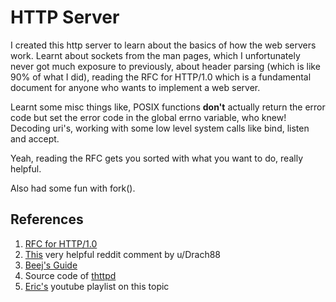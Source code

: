 # HTTP Server

I created this http server to learn about the basics of how the web servers work. Learnt about sockets from the man pages, which I unfortunately never got much exposure to previously, about header parsing (which is like 90% of what I did), reading the RFC for HTTP/1.0 which is a fundamental document for anyone who wants to implement a web server.

Learnt some misc things like, POSIX functions <b>don't</b> actually return the error code but set the error code in the global errno variable, who knew! Decoding uri's, working with some low level system calls like bind, listen and accept.

Yeah, reading the RFC gets you sorted with what you want to do, really helpful.

Also had some fun with fork().

## References

1. [RFC for HTTP/1.0](https://datatracker.ietf.org/doc/html/rfc1945)
2. [This](https://www.reddit.com/r/C_Programming/comments/kbfa6t/comment/gfh8kid) very helpful reddit comment by u/Drach88
3. [Beej's Guide ](https://beej.us/guide/bgnet/)
4. Source code of [thttpd](https://acme.com/software/thttpd/)
5. [Eric's](https://www.youtube.com/watch?v=gk6NL1pZi1M) youtube playlist on this topic
